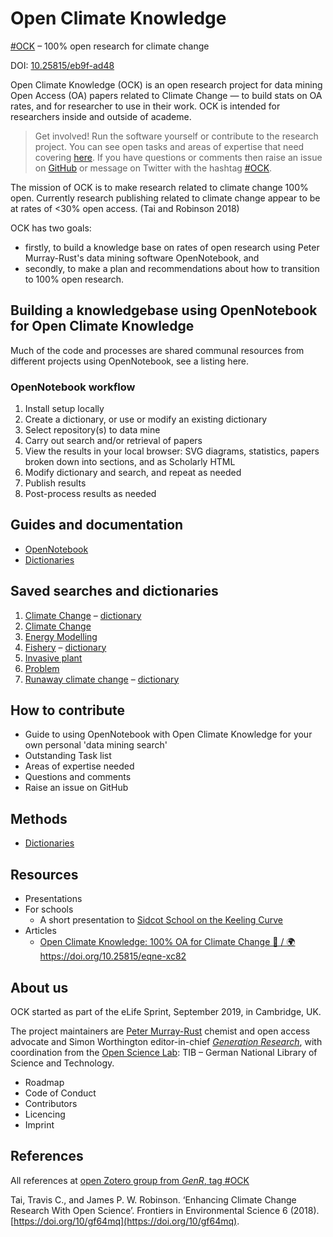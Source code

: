 # Open Climate Knowledge

[#OCK](https://twitter.com/search?q=%23OCK&src=typed_query&f=live) &ndash; 100% open research  for climate change

DOI: [10.25815/eb9f-ad48](https://doi.org/10.25815/eb9f-ad48)

Open Climate Knowledge (OCK) is an open research project for data mining Open Access (OA) papers related to Climate Change &mdash; to build stats on OA rates, and for researcher to use in their work. OCK is intended for researchers inside and outside of academe.

>Get involved! Run the software yourself or contribute to the research project. You can see open tasks and areas of expertise that need covering [here](https://github.com/petermr/climate/issues). If you have questions or comments then raise an issue on [GitHub](https://github.com/petermr/climate/issues) or message on Twitter with the hashtag [#OCK](https://twitter.com/search?q=%23OCK&src=typed_query&f=live).

The mission of OCK is to make research related to climate change 100% open. Currently research publishing related to climate change appear to be at rates of <30% open access. (Tai and Robinson 2018)

OCK has two goals:

- firstly, to build a knowledge base on rates of open research using Peter Murray-Rust's data mining software OpenNotebook, and
- secondly, to make a plan and recommendations about how to transition to 100% open research.

## Building a knowledgebase using OpenNotebook for Open Climate Knowledge

Much of the code and processes are shared communal resources from different projects using OpenNotebook, see a listing here.

### OpenNotebook workflow

 1. Install setup locally
 2. Create a dictionary, or use or modify an existing dictionary
 3. Select repository(s) to data mine
 4. Carry out search and/or retrieval of papers
 5. View the results in your local browser: SVG diagrams, statistics, papers broken down into sections, and as Scholarly HTML
 6. Modify dictionary and search, and repeat as needed
 7. Publish results
 8. Post-process results as needed

## Guides and documentation

 - [OpenNotebook](https://github.com/petermr/tigr2ess/blob/master/search/TUTORIAL.md)
 - [Dictionaries](https://github.com/petermr/tigr2ess/blob/master/dictionaries/OVERVIEW.md)

## Saved searches and dictionaries

 1. [Climate Change](searches/clim107) &ndash; [dictionary](dictionary/wikipediaTerms.txt) 
 2. [Climate Change](searches/climatechange)
 3. [Energy Modelling](searches/energmod)
 4. [Fishery](searches/fishery) &ndash; [dictionary](dictionary/commonfish.xml)
 5. [Invasive plant](searches/invasiveplant)
 6. [Problem](searches/problem)
 7. [Runaway climate change](searches/runaway203) &ndash; [dictionary](dictionary/runaway.xml)

## How to contribute

 - Guide to using OpenNotebook with Open Climate Knowledge for your own personal 'data mining search'
 - Outstanding Task list
 - Areas of expertise needed
 - Questions and comments
 - Raise an issue on GitHub

## Methods

- [Dictionaries](docs/methods.md)

## Resources

 - Presentations
 - For schools
   - A short presentation to [Sidcot School on the Keeling Curve](schools/SidcotSchool201909.md)
 - Articles
   - [Open Climate Knowledge: 100% OA for Climate Change 📖 / 🌍](https://genr.eu/wp/open-climate-knowledge-100-oa-for-climate-change/) https://doi.org/10.25815/eqne-xc82

## About us

OCK started as part of the eLife Sprint, September 2019,  in Cambridge, UK.

The project maintainers are [Peter Murray-Rust](https://en.wikipedia.org/wiki/Peter_Murray-Rust) chemist and open access advocate and Simon Worthington editor-in-chief [*Generation Research*](https://genr.eu/), with coordination from the [Open Science Lab](https://www.tib.eu/en/research-development/open-science/): TIB &ndash; German National Library of Science and Technology.  

 - Roadmap
 - Code of Conduct
 - Contributors
 - Licencing
 - Imprint

## References

All references at [open Zotero group from *GenR*, tag #OCK](https://www.zotero.org/groups/1838445/generation_r/items/collectionKey/G96ZZJ9N/tag/ock)

Tai, Travis C., and James P. W. Robinson. ‘Enhancing Climate Change Research With Open Science’. Frontiers in Environmental Science 6 (2018). [https://doi.org/10/gf64mq](https://doi.org/10/gf64mq).
